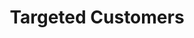 ---  
schema: Targeted Customers,Targeted Customers,Targeted Customers,Targeted Customers  
title: Targeted Customers  
organization: Sample Department  
notes: Used in 8 lineage(s)  
resources:  
  - name: Targeted Customers 
    url: abfs://system/Targeted Customers 
    format : parquet  
license: None  
category:
  - Education  
maintainer: User  
maintainer_email: UserMail  
---